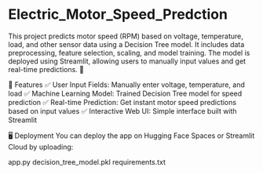 # Electric_Motor_Speed_Predction
This project predicts motor speed (RPM) based on voltage, temperature, load, and other sensor data using a Decision Tree model. It includes data preprocessing, feature selection, scaling, and model training. The model is deployed using Streamlit, allowing users to manually input values and get real-time predictions. 🚀


🚀 Features
✅ User Input Fields: Manually enter voltage, temperature, and load
✅ Machine Learning Model: Trained Decision Tree model for speed prediction
✅ Real-time Prediction: Get instant motor speed predictions based on input values
✅ Interactive Web UI: Simple interface built with Streamlit


🖥️ Deployment
You can deploy the app on Hugging Face Spaces or Streamlit Cloud by uploading:

app.py
decision_tree_model.pkl
requirements.txt
